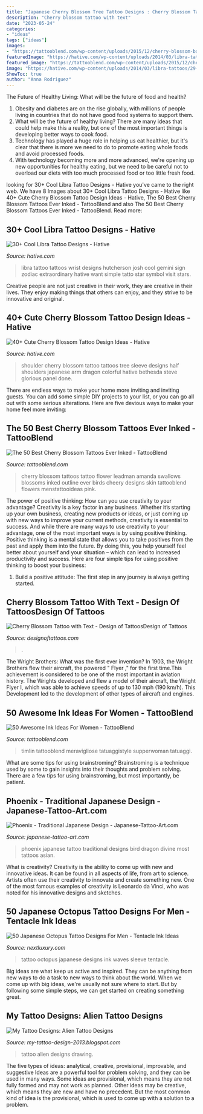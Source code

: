 ```yaml
---
title: "Japanese Cherry Blossom Tree Tattoo Designs : Cherry Blossom Tattoos Tattoo Flower Leadman Amanda Swallows Blossoms Inked Outline Ever Birds Cheery Designs Skin Tattooblend Flowers Menstattooideas Pink"
description: "Cherry blossom tattoo with text"
date: "2023-05-24"
categories:
- "ideas"
tags: ["ideas"]
images:
- "https://tattooblend.com/wp-content/uploads/2015/12/cherry-blossom-back-tattoo.jpg"
featuredImage: "https://hative.com/wp-content/uploads/2014/03/libra-tattoos/29-libra-wrist-tattoo.jpg"
featured_image: "https://tattooblend.com/wp-content/uploads/2015/12/cherry-blossom-back-tattoo.jpg"
image: "https://hative.com/wp-content/uploads/2014/03/libra-tattoos/29-libra-wrist-tattoo.jpg"
ShowToc: true
author: "Anna Rodriguez"
---
```



The Future of Healthy Living: What will be the future of food and health?
1. Obesity and diabetes are on the rise globally, with millions of people living in countries that do not have good food systems to support them. 
2. What will be the future of healthy living? There are many ideas that could help make this a reality, but one of the most important things is developing better ways to cook food. 
3. Technology has played a huge role in helping us eat healthier, but it's clear that there is more we need to do to promote eating whole foods and avoid processed foods. 
4. With technology becoming more and more advanced, we're opening up new opportunities for healthy eating, but we need to be careful not to overload our diets with too much processed food or too little fresh food.

	

		
looking for 30+ Cool Libra Tattoo Designs - Hative you've came to the right web. We have 8 Images about 30+ Cool Libra Tattoo Designs - Hative like 40+ Cute Cherry Blossom Tattoo Design Ideas - Hative, The 50 Best Cherry Blossom Tattoos Ever Inked - TattooBlend and also The 50 Best Cherry Blossom Tattoos Ever Inked - TattooBlend. Read more:
		
    
## 30+ Cool Libra Tattoo Designs - Hative

<img loading=lazy src="https://hative.com/wp-content/uploads/2014/03/libra-tattoos/29-libra-wrist-tattoo.jpg" onerror="this.onerror=null;this.src='https://tse1.mm.bing.net/th?id=OIP.r76tFLhs_AtlKiRJ3Oq2tQHaJ6&amp;pid=15.1';" alt="30+ Cool Libra Tattoo Designs - Hative">

_Source: hative.com_

>libra tattoo tattoos wrist designs hutcherson josh cool gemini sign zodiac extraordinary hative want simple tatto star symbol visit stars. 

	

Creative people are not just creative in their work, they are creative in their lives. They enjoy making things that others can enjoy, and they strive to be innovative and original.

    
## 40+ Cute Cherry Blossom Tattoo Design Ideas - Hative

<img loading=lazy src="https://hative.com/wp-content/uploads/2014/03/cherry-blossom-tattoos/12-cherry-blossom-on-shoulder.jpg" onerror="this.onerror=null;this.src='https://tse4.mm.bing.net/th?id=OIP.ju1fGB7B9OwgdSmPtyLzYQHaJ4&amp;pid=15.1';" alt="40+ Cute Cherry Blossom Tattoo Design Ideas - Hative">

_Source: hative.com_

>shoulder cherry blossom tattoo tattoos tree sleeve designs half shoulders japanese arm dragon colorful hative bethesda steve glorious panel done. 

	

There are endless ways to make your home more inviting and inviting guests. You can add some simple DIY projects to your list, or you can go all out with some serious alterations. Here are five devious ways to make your home feel more inviting: 

    
## The 50 Best Cherry Blossom Tattoos Ever Inked - TattooBlend

<img loading=lazy src="https://tattooblend.com/wp-content/uploads/2015/12/cherry-blossom-back-tattoo.jpg" onerror="this.onerror=null;this.src='https://tse3.mm.bing.net/th?id=OIP.Z9KdUh4qtH32Zs58olv4TAHaHD&amp;pid=15.1';" alt="The 50 Best Cherry Blossom Tattoos Ever Inked - TattooBlend">

_Source: tattooblend.com_

>cherry blossom tattoos tattoo flower leadman amanda swallows blossoms inked outline ever birds cheery designs skin tattooblend flowers menstattooideas pink. 

	

The power of positive thinking: How can you use creativity to your advantage?
Creativity is a key factor in any business. Whether it’s starting up your own business, creating new products or ideas, or just coming up with new ways to improve your current methods, creativity is essential to success. And while there are many ways to use creativity to your advantage, one of the most important ways is by using positive thinking.
Positive thinking is a mental state that allows you to take positives from the past and apply them into the future. By doing this, you help yourself feel better about yourself and your situation – which can lead to increased productivity and success. Here are four simple tips for using positive thinking to boost your business: 

1) Build a positive attitude: The first step in any journey is always getting started.

    
## Cherry Blossom Tattoo With Text - Design Of TattoosDesign Of Tattoos

<img loading=lazy src="http://designoftattoos.com/wp-content/uploads/2013/03/Cherry-Blossom-Tattoo-with-Text.jpg" onerror="this.onerror=null;this.src='https://tse3.mm.bing.net/th?id=OIP.wSY-ZHIiynHZORO_nRu96AHaKA&amp;pid=15.1';" alt="Cherry Blossom Tattoo with Text - Design of TattoosDesign of Tattoos">

_Source: designoftattoos.com_

>. 

	

The Wright Brothers: What was the first ever invention?
In 1903, the Wright Brothers flew their aircraft, the powered " Flyer ," for the first time.This achievement is considered to be one of the most important in aviation history. The Wrights developed and flew a model of their aircraft, the Wright Flyer I, which was able to achieve speeds of up to 130 mph (190 km/h). This Development led to the development of other types of aircraft and engines.

    
## 50 Awesome Ink Ideas For Women - TattooBlend

<img loading=lazy src="https://tattooblend.com/wp-content/uploads/2016/11/pine-tree-tattoo.jpg" onerror="this.onerror=null;this.src='https://tse3.mm.bing.net/th?id=OIP.GgDO2Mh9i5_gMdM0nJmV4wHaHW&amp;pid=15.1';" alt="50 Awesome Ink Ideas For Women - TattooBlend">

_Source: tattooblend.com_

>timlin tattooblend meravigliose tatuaggistyle supperwoman tatuaggi. 

	

What are some tips for using brainstroming?
Brainstroming is a technique used by some to gain insights into their thoughts and problem solving. There are a few tips for using brainstroming, but most importantly, be patient.

    
## Phoenix - Traditional Japanese Design - Japanese-Tattoo-Art.com

<img loading=lazy src="https://www.japanese-tattoo-art.com/images/design/phoenix.jpg" onerror="this.onerror=null;this.src='https://tse1.mm.bing.net/th?id=OIP.yg9rIqTVAKM9-nL8dQ_BkQHaLo&amp;pid=15.1';" alt="Phoenix - Traditional Japanese Design - Japanese-Tattoo-Art.com">

_Source: japanese-tattoo-art.com_

>phoenix japanese tattoo traditional designs bird dragon divine most tattoos asian. 

	

What is creativity?
Creativity is the ability to come up with new and innovative ideas. It can be found in all aspects of life, from art to science. Artists often use their creativity to innovate and create something new. One of the most famous examples of creativity is Leonardo da Vinci, who was noted for his innovative designs and sketches.

    
## 50 Japanese Octopus Tattoo Designs For Men - Tentacle Ink Ideas

<img loading=lazy src="http://nextluxury.com/wp-content/uploads/half-sleeve-guys-japanese-red-octopus-with-black-ink-ocean-waves-tattoo-design-ideas.jpg" onerror="this.onerror=null;this.src='https://tse1.mm.bing.net/th?id=OIP.ATTKj86rF6hyKYP6ddzRZAAAAA&amp;pid=15.1';" alt="50 Japanese Octopus Tattoo Designs For Men - Tentacle Ink Ideas">

_Source: nextluxury.com_

>tattoo octopus japanese designs ink waves sleeve tentacle. 

	

Big ideas are what keep us active and inspired. They can be anything from new ways to do a task to new ways to think about the world. When we come up with big ideas, we're usually not sure where to start. But by following some simple steps, we can get started on creating something great.

    
## My Tattoo Designs: Alien Tattoo Designs

<img loading=lazy src="http://1.bp.blogspot.com/-fTDCU205X4E/UQaINAEk5NI/AAAAAAAAS5w/j9lrSUdmHDg/s1600/Alien_drawing_for_tattoo_by_DREAMandDIFFER.jpg" onerror="this.onerror=null;this.src='https://tse2.mm.bing.net/th?id=OIP.S5QXt7Fk8r3I9JpKe0ItEgHaJ4&amp;pid=15.1';" alt="My Tattoo Designs: Alien Tattoo Designs">

_Source: my-tattoo-design-2013.blogspot.com_

>tattoo alien designs drawing. 

	

The five types of ideas: analytical, creative, provisional, improvable, and suggestive
Ideas are a powerful tool for problem solving, and they can be used in many ways. Some ideas are provisional, which means they are not fully formed and may not work as planned. Other ideas may be creative, which means they are new and have no precedent. But the most common kind of idea is the provisional, which is used to come up with a solution to a problem.

